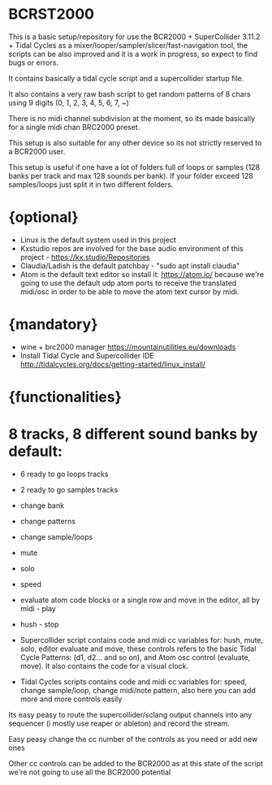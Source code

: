 # BCRST2000

This is a basic setup/repository for use the BCR2000 + SuperCollider 3.11.2 + Tidal Cycles as a mixer/looper/sampler/slicer/fast-navigation tool, the scripts can be also improved and it is a work in progress, so expect to find bugs or errors.

It contains basically a tidal cycle script and a supercollider startup file.

It also contains a very raw bash script to get random patterns of 8 chars using 9 digits (0, 1, 2, 3, 4, 5, 6, 7, ~)

There is no midi channel subdivision at the moment, so its made basically for a single midi chan BRC2000 preset.

This setup is also suitable for any other device so its not strictly reserved to a BCR2000 user.

This setup is useful if one have a lot of folders full of loops or samples (128 banks per track and max 128 sounds per bank). If your folder exceed 128 samples/loops just split it in two different folders.

# {optional}
- Linux is the default system used in this project
- Kxstudio repos are involved for the base audio environment of this project - https://kx.studio/Repositories
- Claudia/Ladish is the default patchbay - "sudo apt install claudia" 
- Atom is the default text editor so install it: https://atom.io/ because we're going to use the default udp atom ports to receive the translated midi/osc in order to be able to move the atom text cursor by midi.



# {mandatory}
- wine + brc2000 manager https://mountainutilities.eu/downloads 
- Install Tidal Cycle and Supercollider IDE http://tidalcycles.org/docs/getting-started/linux_install/



# {functionalities}
# 8 tracks, 8 different sound banks by default: 
- 6 ready to go loops tracks
- 2 ready to go samples tracks
- change bank
- change patterns
- change sample/loops
- mute
- solo
- speed
- evaluate atom code blocks or a single row and move in the editor, all by midi - play
- hush - stop

- Supercollider script contains code and midi cc variables for: hush, mute, solo, editor evaluate and move, these controls refers to the basic Tidal Cycle Patterns: (d1, d2... and so on), and Atom osc control (evaluate, move). It also contains the code for a visual clock. 
 
- Tidal Cycles scripts contains code and midi cc variables for: speed, change sample/loop, change midi/note pattern, also here you can add more and more controls easily  

Its easy peasy to route the supercollider/sclang output channels into any sequencer (i mostly use reaper or ableton) and record the stream.

Easy peasy change the cc number of the controls as you need or add new ones

Other cc controls can be added to the BCR2000 as at this state of the script we're not going to use all the BCR2000 potential 
